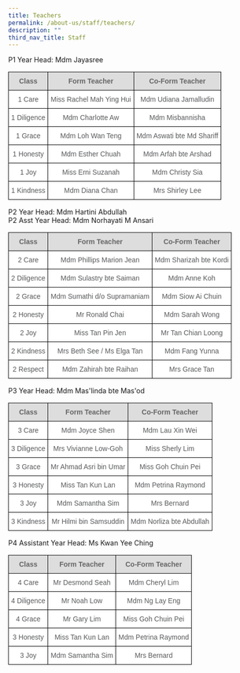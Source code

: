 ```yaml
---
title: Teachers
permalink: /about-us/staff/teachers/
description: ""
third_nav_title: Staff
---
```

P1 Year Head: Mdm Jayasree
<style type="text/css">
.tg  {border-collapse:collapse;border-spacing:0;}
.tg td{border-color:black;border-style:solid;border-width:1px;font-family:Arial, sans-serif;font-size:14px;
  overflow:hidden;padding:10px 5px;word-break:normal;}
.tg th{border-color:black;border-style:solid;border-width:1px;font-family:Arial, sans-serif;font-size:14px;
  font-weight:normal;overflow:hidden;padding:10px 5px;word-break:normal;}
.tg .tg-imuo{background-color:#FFF;color:#58595B;text-align:center;vertical-align:top}
.tg .tg-feqv{background-color:#DDD;color:#666;font-weight:bold;text-align:center;vertical-align:middle}
.tg .tg-a6j4{background-color:#FFF;color:#58595B;text-align:center;vertical-align:middle}
</style>
<table class="tg">
<tbody>
  <tr>
    <td class="tg-feqv"><span style="color:#666;background-color:#DDD">Class</span></td>
    <td class="tg-feqv"><span style="color:#666;background-color:#DDD">Form Teacher</span></td>
    <td class="tg-feqv"><span style="color:#666;background-color:#DDD">Co-Form Teacher</span></td>
  </tr>
  <tr>
    <td class="tg-imuo">1 Care</td>
    <td class="tg-imuo">Miss Rachel Mah Ying Hui</td>
    <td class="tg-a6j4">Mdm Udiana Jamalludin<br></td>
  </tr>
  <tr>
    <td class="tg-imuo">1 Diligence</td>
    <td class="tg-imuo">Mdm Charlotte Aw</td>
    <td class="tg-a6j4">Mdm Misbannisha<br></td>
  </tr>
  <tr>
    <td class="tg-imuo">1 Grace</td>
    <td class="tg-imuo">Mdm Loh Wan Teng</td>
    <td class="tg-a6j4">Mdm Aswati bte Md Shariff</td>
  </tr>
  <tr>
    <td class="tg-imuo">1 Honesty</td>
    <td class="tg-imuo">Mdm Esther Chuah</td>
    <td class="tg-imuo"><span style="background-color:initial">Mdm Arfah bte Arshad</span></td>
  </tr>
  <tr>
    <td class="tg-imuo">1 Joy</td>
    <td class="tg-imuo">Miss Erni Suzanah<br></td>
    <td class="tg-a6j4">Mdm Christy Sia</td>
  </tr>
  <tr>
    <td class="tg-imuo">1 Kindness</td>
    <td class="tg-imuo">Mdm Diana Chan</td>
    <td class="tg-a6j4">Mrs Shirley Lee</td>
  </tr>
 </tbody>
	

<style type="text/css">
.tg  {border-collapse:collapse;border-spacing:0;}
.tg td{border-color:black;border-style:solid;border-width:1px;font-family:Arial, sans-serif;font-size:14px;
  overflow:hidden;padding:10px 5px;word-break:normal;}
.tg th{border-color:black;border-style:solid;border-width:1px;font-family:Arial, sans-serif;font-size:14px;
  font-weight:normal;overflow:hidden;padding:10px 5px;word-break:normal;}
.tg .tg-imuo{background-color:#FFF;color:#58595B;text-align:center;vertical-align:top}
.tg .tg-a4yv{background-color:#DDD;color:#666;font-weight:bold;text-align:center;vertical-align:top}
.tg .tg-a6j4{background-color:#FFF;color:#58595B;text-align:center;vertical-align:middle}
</style>
<table class="tg">
<tbody>
  <tr>
    <td class="tg-a4yv">Class</td>
    <td class="tg-a4yv">Form Teacher</td>
    <td class="tg-a4yv">Co-Form Teacher</td>
  </tr>
  <tr>
    <td class="tg-imuo">2 Care</td>
    <td class="tg-a6j4">Mdm Phillips Marion Jean</td>
    <td class="tg-imuo">Mdm Sharizah bte Kordi</td>
  </tr>
  <tr>
    <td class="tg-imuo">2 Diligence</td>
    <td class="tg-imuo">Mdm Sulastry bte Saiman</td>
    <td class="tg-imuo">Mdm Anne Koh</td>
  </tr>
  <tr>
    <td class="tg-imuo">2 Grace</td>
    <td class="tg-a6j4">Mdm Sumathi d/o Supramaniam</td>
    <td class="tg-a6j4">Mdm Siow Ai Chuin<br></td>
  </tr>
  <tr>
    <td class="tg-imuo">2 Honesty</td>
    <td class="tg-imuo">Mr Ronald Chai</td>
    <td class="tg-a6j4">Mdm Sarah Wong</td>
  </tr>
  <tr>
    <td class="tg-imuo">2 Joy</td>
    <td class="tg-imuo">Miss Tan Pin Jen</td>
    <td class="tg-a6j4">Mr Tan Chian Loong</td>
  </tr>
  <tr>
    <td class="tg-imuo">2 Kindness</td>
    <td class="tg-imuo">Mrs Beth See / Ms Elga Tan</td>
    <td class="tg-imuo">Mdm Fang Yunna</td>
  </tr>
  <tr>
    <td class="tg-a6j4"> 2 Respect</td>
    <td class="tg-a6j4">Mdm Zahirah bte Raihan</td>
    <td class="tg-a6j4">Mrs Grace Tan <br></td>
  </tr>
</tbody>
P2 Year Head: Mdm Hartini Abdullah
<br>
	P2 Asst Year Head: Mdm Norhayati M Ansari
	<style type="text/css">
.tg  {border-collapse:collapse;border-spacing:0;}
.tg td{border-color:black;border-style:solid;border-width:1px;font-family:Arial, sans-serif;font-size:14px;
  overflow:hidden;padding:10px 5px;word-break:normal;}
.tg th{border-color:black;border-style:solid;border-width:1px;font-family:Arial, sans-serif;font-size:14px;
  font-weight:normal;overflow:hidden;padding:10px 5px;word-break:normal;}
.tg .tg-imuo{background-color:#FFF;color:#58595B;text-align:center;vertical-align:top}
.tg .tg-a4yv{background-color:#DDD;color:#666;font-weight:bold;text-align:center;vertical-align:top}
.tg .tg-a6j4{background-color:#FFF;color:#58595B;text-align:center;vertical-align:middle}
</style>
<table class="tg">
<tbody>
  <tr>
    <td class="tg-a4yv">Class</td>
    <td class="tg-a4yv">Form Teacher</td>
    <td class="tg-a4yv">Co-Form Teacher</td>
  </tr>
  <tr>
    <td class="tg-imuo">3 Care</td>
    <td class="tg-a6j4">Mdm Joyce Shen</td>
    <td class="tg-imuo">Mdm Lau Xin Wei</td>
  </tr>
  <tr>
    <td class="tg-imuo">3 Diligence</td>
    <td class="tg-imuo">Mrs Vivianne Low-Goh</td>
    <td class="tg-imuo">Miss Sherly Lim</td>
  </tr>
  <tr>
    <td class="tg-imuo">3 Grace</td>
    <td class="tg-a6j4">Mr Ahmad Asri bin Umar</td>
    <td class="tg-a6j4">Miss Goh Chuin Pei<br></td>
  </tr>
  <tr>
    <td class="tg-imuo">3 Honesty</td>
    <td class="tg-imuo">Miss Tan Kun Lan</td>
    <td class="tg-a6j4">Mdm Petrina Raymond</td>
  </tr>
  <tr>
    <td class="tg-imuo">3 Joy</td>
    <td class="tg-imuo">Mdm Samantha Sim</td>
    <td class="tg-a6j4">Mrs Bernard</td>
  </tr>
  <tr>
    <td class="tg-imuo">3 Kindness</td>
    <td class="tg-imuo">Mr Hilmi bin Samsuddin</td>
    <td class="tg-imuo">Mdm Norliza bte Abdullah</td>
  </tr>

</tbody>
P3 Year Head: Mdm Mas'linda bte Mas'od
	<style type="text/css">
.tg  {border-collapse:collapse;border-spacing:0;}
.tg td{border-color:black;border-style:solid;border-width:1px;font-family:Arial, sans-serif;font-size:14px;
  overflow:hidden;padding:10px 5px;word-break:normal;}
.tg th{border-color:black;border-style:solid;border-width:1px;font-family:Arial, sans-serif;font-size:14px;
  font-weight:normal;overflow:hidden;padding:10px 5px;word-break:normal;}
.tg .tg-imuo{background-color:#FFF;color:#58595B;text-align:center;vertical-align:top}
.tg .tg-a4yv{background-color:#DDD;color:#666;font-weight:bold;text-align:center;vertical-align:top}
.tg .tg-a6j4{background-color:#FFF;color:#58595B;text-align:center;vertical-align:middle}
</style>
<table class="tg">
<tbody>
  <tr>
    <td class="tg-a4yv">Class</td>
    <td class="tg-a4yv">Form Teacher</td>
    <td class="tg-a4yv">Co-Form Teacher</td>
  </tr>
  <tr>
    <td class="tg-imuo">4 Care</td>
    <td class="tg-a6j4">Mr Desmond Seah</td>
    <td class="tg-imuo">Mdm Cheryl Lim</td>
  </tr>
  <tr>
    <td class="tg-imuo">4 Diligence</td>
    <td class="tg-imuo">Mr Noah Low</td>
    <td class="tg-imuo">Mdm Ng Lay Eng</td>
  </tr>
  <tr>
    <td class="tg-imuo">4 Grace</td>
    <td class="tg-a6j4">Mr Gary Lim</td>
    <td class="tg-a6j4">Miss Goh Chuin Pei<br></td>
  </tr>
  <tr>
    <td class="tg-imuo">3 Honesty</td>
    <td class="tg-imuo">Miss Tan Kun Lan</td>
    <td class="tg-a6j4">Mdm Petrina Raymond</td>
  </tr>
  <tr>
    <td class="tg-imuo">3 Joy</td>
    <td class="tg-imuo">Mdm Samantha Sim</td>
    <td class="tg-a6j4">Mrs Bernard</td>
  </tr>
 
P4 Assistant Year Head: Ms Kwan Yee Ching

	
	
</table>